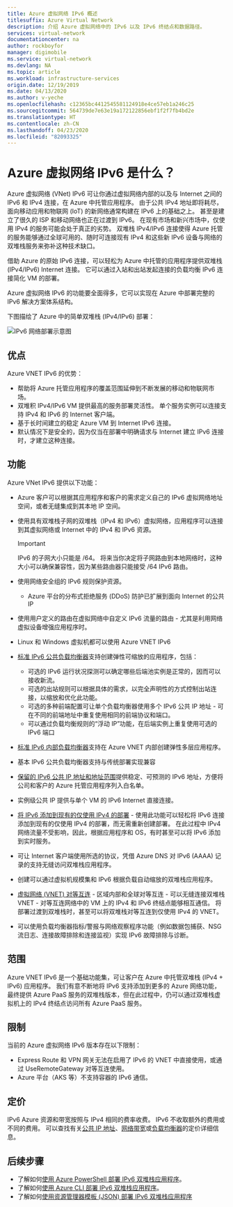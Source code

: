 ```yaml
---
title: Azure 虚拟网络 IPv6 概述
titlesuffix: Azure Virtual Network
description: 介绍 Azure 虚拟网络中的 IPv6 以及 IPv6 终结点和数据路径。
services: virtual-network
documentationcenter: na
author: rockboyfor
manager: digimobile
ms.service: virtual-network
ms.devlang: NA
ms.topic: article
ms.workload: infrastructure-services
origin.date: 12/19/2019
ms.date: 04/13/2020
ms.author: v-yeche
ms.openlocfilehash: c12365bc4412545581124918e4ce57eb1a246c25
ms.sourcegitcommit: 564739de7e63e19a172122856ebf1f2f7fb4bd2e
ms.translationtype: HT
ms.contentlocale: zh-CN
ms.lasthandoff: 04/23/2020
ms.locfileid: "82093325"
---
```

# <a name="what-is-ipv6-for-azure-virtual-network"></a>Azure 虚拟网络 IPv6 是什么？

<!--MOONCAKE: REMOVE preview -->

Azure 虚拟网络 (VNet) IPv6 可让你通过虚拟网络内部的以及与 Internet 之间的 IPv6 和 IPv4 连接，在 Azure 中托管应用程序。 由于公共 IPv4 地址即将耗尽，面向移动应用和物联网 (IoT) 的新网络通常构建在 IPv6 上的基础之上。 甚至是建立了很久的 ISP 和移动网络也正在过渡到 IPv6。 在现有市场和新兴市场中，仅使用 IPv4 的服务可能会处于真正的劣势。 双堆栈 IPv4/IPv6 连接使得 Azure 托管的服务能够通过全球可用的、随时可连接现有 IPv4 和这些新 IPv6 设备与网络的双堆栈服务来弥补这种技术缺口。

借助 Azure 的原始 IPv6 连接，可以轻松为 Azure 中托管的应用程序提供双堆栈 (IPv4/IPv6) Internet 连接。 它可以通过入站和出站发起连接的负载均衡 IPv6 连接简化 VM 的部署。

<!--Pending on [here](../load-balancer/load-balancer-ipv6-overview.md)-->

Azure 虚拟网络 IPv6 的功能要全面得多，它可以实现在 Azure 中部署完整的 IPv6 解决方案体系结构。

<!--MOONCAKE: REMOVE preview tag of [!Important]-->

下图描绘了 Azure 中的简单双堆栈 (IPv4/IPv6) 部署：

![IPv6 网络部署示意图](./media/ipv6-support-overview/ipv6-sample-diagram.png)

## <a name="benefits"></a>优点

Azure VNET IPv6 的优势：

- 帮助将 Azure 托管应用程序的覆盖范围延伸到不断发展的移动和物联网市场。
- 双堆积 IPv4/IPv6 VM 提供最高的服务部署灵活性。 单个服务实例可以连接支持 IPv4 和 IPv6 的 Internet 客户端。
- 基于长时间建立的稳定 Azure VM 到 Internet IPv6 连接。
- 默认情况下是安全的，因为仅当在部署中明确请求与 Internet 建立 IPv6 连接时，才建立这种连接。

## <a name="capabilities"></a>功能

Azure VNet IPv6 提供以下功能：

- Azure 客户可以根据其应用程序和客户的需求定义自己的 IPv6 虚拟网络地址空间，或者无缝集成到其本地 IP 空间。
- 使用具有双堆栈子网的双堆栈（IPv4 和 IPv6）虚拟网络，应用程序可以连接到其虚拟网络或 Internet 中的 IPv4 和 IPv6 资源。
    
    > [!IMPORTANT]
    > IPv6 的子网大小只能是 /64。  将来当你决定将子网路由到本地网络时，这种大小可以确保兼容性，因为某些路由器只能接受 /64 IPv6 路由。  
- 使用网络安全组的 IPv6 规则保护资源。
    
    - Azure 平台的分布式拒绝服务 (DDoS) 防护已扩展到面向 Internet 的公共 IP
- 使用用户定义的路由在虚拟网络中自定义 IPv6 流量的路由 - 尤其是利用网络虚拟设备增强应用程序时。
- Linux 和 Windows 虚拟机都可以使用 Azure VNET IPv6
- [标准 IPv6 公共负载均衡器](virtual-network-ipv4-ipv6-dual-stack-standard-load-balancer-powershell.md)支持创建弹性可缩放的应用程序，包括：
    
    - 可选的 IPv6 运行状况探测可以确定哪些后端池实例是正常的，因而可以接收新流。
    - 可选的出站规则可以根据具体的需求，以完全声明性的方式控制出站连接，以缩放和优化此功能。
    - 可选的多种前端配置可让单个负载均衡器使用多个 IPv6 公共 IP 地址 - 可在不同的前端地址中重复使用相同的前端协议和端口。
    - 可以通过负载均衡规则的“浮动 IP”功能，在后端实例上重复使用可选的 IPv6 端口  
- [标准 IPv6 内部负载均衡器](ipv6-dual-stack-standard-internal-load-balancer-powershell.md)支持在 Azure VNET 内部创建弹性多层应用程序。  
- 基本 IPv6 公共负载均衡器支持与传统部署实现兼容
- [保留的 IPv6 公共 IP 地址和地址范围](ipv6-public-ip-address-prefix.md)提供稳定、可预测的 IPv6 地址，方便将公司和客户的 Azure 托管应用程序列入白名单。
- 实例级公共 IP 提供与单个 VM 的 IPv6 Internet 直接连接。
- [将 IPv6 添加到现有的仅使用 IPv4 的部署](ipv6-add-to-existing-vnet-powershell.md) - 使用此功能可以轻松将 IPv6 连接添加到现有的仅使用 IPv4 的部署，而无需重新创建部署。  在此过程中 IPv4 网络流量不受影响，因此，根据应用程序和 OS，有时甚至可以将 IPv6 添加到实时服务。    
- 可让 Internet 客户端使用所选的协议，凭借 Azure DNS 对 IPv6 (AAAA) 记录的支持无缝访问双堆栈应用程序。 
- 创建可以通过虚拟机规模集和 IPv6 根据负载自动缩放的双堆栈应用程序。
- [虚拟网络 (VNET) 对等互连](virtual-network-peering-overview.md) - 区域内部和全球对等互连 - 可以无缝连接双堆栈 VNET - 对等互连网络中的 VM 上的 IPv4 和 IPv6 终结点能够相互通信。 将部署过渡到双堆栈时，甚至可以将双堆栈对等互连到仅使用 IPv4 的 VNET。 
- 可以使用负载均衡器指标/警报与网络观察程序功能（例如数据包捕获、NSG 流日志、连接故障排除和连接监视）实现 IPv6 故障排除与诊断。   

## <a name="scope"></a>范围
Azure VNET IPv6 是一个基础功能集，可让客户在 Azure 中托管双堆栈 (IPv4 + IPv6) 应用程序。  我们有意不断地将 IPv6 支持添加到更多的 Azure 网络功能，最终提供 Azure PaaS 服务的双堆栈版本，但在此过程中，仍可以通过双堆栈虚拟机上的 IPv4 终结点访问所有 Azure PaaS 服务。   

## <a name="limitations"></a>限制
当前的 Azure 虚拟网络 IPv6 版本存在以下限制：

<!--Not Available on - IPv6 for Azure virtual network (Preview) is available in all global Azure regions, but only in Global Azure- not yet in government clouds.-->

- Express Route 和 VPN 网关无法在启用了 IPv6 的 VNET 中直接使用，或通过 UseRemoteGateway 对等互连使用。 
- Azure 平台（AKS 等）不支持容器的 IPv6 通信。  

## <a name="pricing"></a>定价

IPv6 Azure 资源和带宽按照与 IPv4 相同的费率收费。 IPv6 不收取额外的费用或不同的费用。 可以查找有关[公共 IP 地址](https://www.azure.cn/pricing/details/ip-addresses/)、[网络带宽](https://www.azure.cn/pricing/details/data-transfer/)或[负载均衡器](https://www.azure.cn/pricing/details/load-balancer/)的定价详细信息。

## <a name="next-steps"></a>后续步骤

- 了解如何[使用 Azure PowerShell 部署 IPv6 双堆栈应用程序](virtual-network-ipv4-ipv6-dual-stack-standard-load-balancer-powershell.md)。
- 了解如何[使用 Azure CLI 部署 IPv6 双堆栈应用程序](virtual-network-ipv4-ipv6-dual-stack-standard-load-balancer-cli.md)。
- 了解如何[使用资源管理器模板 (JSON) 部署 IPv6 双堆栈应用程序](ipv6-configure-standard-load-balancer-template-json.md)

<!-- Update_Description: update meta properties, wording update, update link -->
